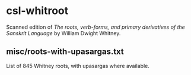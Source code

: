 # csl-whitroot
Scanned edition of *The roots, verb-forms, and primary derivatives of the Sanskrit Language* by William Dwight Whitney.


## misc/roots-with-upasargas.txt
List of 845 Whitney roots, with upasargas where available.
